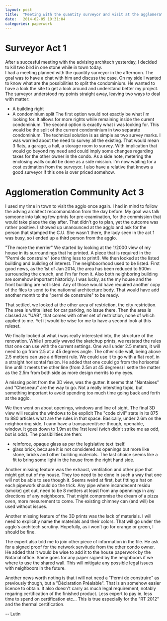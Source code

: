 ```yaml
---
layout: post
title:  "Meeting with the quantity surveyor and visit at the agglomeration community"
date:   2014-02-05 19:31:04
categories: paperwork
---
```


Surveyor Act 1
==============

After a succesful meeting with the advising architech yesterday, I decided to kill two bird in one stone while in town today.  
I had a meeting planned with the quantity surveyor in the afternoon.
The goal was to have a chat with him and discuss the case.
On my side I wanted to know what are the possibilities to split the condominium.
He wanted to have a look the site to get a look around and understand better my project.
The surveyor understood my points straight away, leaving two ways to deal with matter:
  - A building right
  - A condominium split
The first option would not exactly be what I'm looking for.
It allows for more rights while remaining inside the curent condominium.
The second option is exactly what i was looking for.
This would be the split of the current condominium in two separate condominium.
The technical solution is as simple as two survey marks.
I was worried about the need to survey all the existing.
That would mean 3 flats, a garage, a hall, a storage room to survey.
With implication that would go beyond my need and could imply some changes regarding taxes for the other owner in the condo.
As a side note, metering the enclosing walls could be done as a side mission.
I'm now waiting for a cost estimation from the surveyor.
I also have a relative that knows a good surveyor if this one is over priced somehow.

Agglomeration Community Act 3
=============================

I used my time in town to visit the agglo once again.
I had in mind to follow the adving architect reccomandation from the day before.
My goal was talk someone into taking few prints for pre-examination, for the commission that would take place the day after.
That didn't go to plan, yet the outcome was rather positive.
I showed up unanounced at the agglo and ask for the person that stamped the C.U.
She wasn't there, the lady seen in the act 1 was busy, so i ended up a third person from the agglo.

"The more the merrier"
We started by looking at the 1/2000 view of my house in its surroundings that he printed.
A piece that is required in the "Permi de construire" (one thing less to print!).
We then looked at the listed building and building of interest.
The neighboorhood used to be listed.
First good news, as the 1st of Jan 2014, the area has been reduced to 500m surrounding the church, and I'm far from it.
Also both neighboring building are somehow important historicly.
I was lucky, as the my house and the front building are not listed.
Any of those would have required another copy of the files to send to the nationnal architecture body.
That would have add another month to the "permi de construire" to be ready.

That settled, we looked at the other area of restriction, the city restriction.
The area is white listed for car parking, no issue there.
Then the area is classed as "UAB", that comes with other set of restriction, none of which applied to me.
Yet it would be wise for me to have a second look at this ruleset.

We finally looked at what i was really interested into, the structure of the renovation.
While I proudly waved the sketchup prints, we restated the rules that one can use with the current settings.
One wall under 2.5 meters, it will need to go from 2.5 at a 45 degrees angle.
The other side wall, being above 2.5 metters can use a different rule.
We could use it to go with a flat roof, in a straight horisontal fasion.
He added that one could go from the horisontal line until it meets the other line (from 2.5m at 45 degrees)
I settle the matter as the 2.5m from both side as more design merrits to my eyes.

A missing point from the 3D view, was the gutter.
It seems that "Nantaises" and "Chesneau" are the way to go.
Not a really intersting topic, but something important to avoid spending too much time going back and forth at the agglo.

We then went on about openings, windows and line of sight.
The final 3D view will require the windows to be explicit
The "code civil" state in its 875 to 880 articles what are the rules in that space.
Basically, under 2.6m on the neighborring side, I cann have a transparent/see-though, openable, window.
It goes down to 1.9m at the 1rst level (wich didn't strike me as odd, but is odd).
The possibilities are then:
- reinforce, opaque glass as per the legislative text itself.
- glass brick, because it is not considered as openings but more like stone, bricks and other building materials.
The last choice seems like a fit to bring some light in the house from the right hand side.

Another missing feature was the exhaust, ventilation and other pipe that might get out of my house.
They too need to be done in such a way that one will not be able to see though it.
Seems weird at first, but fitting a hat on each pipework should do the trick.
Any pipe where incandecent residu (smoke) get out, need to be 8 metters at least from any opennings in any directions of any neighboors.
That might compromise the dream of a pizza oven, more mesurement to come.
The existing chimney can (and will) be used without issues.

Another missing feature of the 3D prints was the lack of materials.
I will need to explicitly name the materials and their colors.
That will go under the agglo's architech scrutiny.
Hopefully, as i won't go for orange or green, I should be fine.

The expert also told me to join other piece of information in the file.
He ask for a signed proof for the network servitude from the other condo owner.
He added that it would be wise to add it to the house paperwork by the Notarial office.
Same goes for any paper signed by the neighboors if we where to use the shared wall.
This will mitigate any possible legal issues with neighboors in the future.

Another news worth noting is that i will not need a "Permi de construire" as previously though, but a "Déclaration Préalable".
That is an somehow easier licence to obtain.
It also doesn't carry as much legal requirement, notably regaring certification of the finished product.
Less expert to pay in, less time to spend on certification etc...
This is true especially for the "RT 2012" and the thermal certification.


-- Lutin
